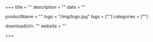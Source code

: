 +++
title = ""
description = ""
date = ""

productName = ""
logo = "/img/logo.jpg"
tags = [""]
categories = [""]

downloadUrl= ""
website = ""

+++
